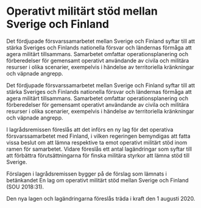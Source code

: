 # Operativt militärt stöd mellan Sverige och Finland

Det fördjupade försvarssamarbetet mellan Sverige och Finland syftar till att stärka Sveriges och Finlands nationella försvar och ländernas förmåga att agera militärt tillsammans. Samarbetet omfattar operationsplanering och förberedelser för gemensamt operativt användande av civila och militära resurser i olika scenarier, exempelvis i händelse av territoriella kränkningar och väpnade angrepp.

Det fördjupade försvarssamarbetet mellan Sverige och Finland syftar till att stärka Sveriges och Finlands nationella försvar och ländernas förmåga att agera militärt tillsammans. Samarbetet omfattar operationsplanering och förberedelser för gemensamt operativt användande av civila och militära resurser i olika scenarier, exempelvis i händelse av territoriella kränkningar och väpnade angrepp.

I lagrådsremissen föreslås att det införs en ny lag för det operativa försvarssamarbetet med Finland, i vilken regeringen bemyndigas att fatta vissa beslut om att lämna respektive ta emot operativt militärt stöd inom ramen för samarbetet. Vidare föreslås ett antal lagändringar som syftar till att förbättra förutsättningarna för finska militära styrkor att lämna stöd till Sverige.

Förslagen i lagrådsremissen bygger på de förslag som lämnats i betänkandet En lag om operativt militärt stöd mellan Sverige och Finland (SOU 2018:31).

Den nya lagen och lagändringarna föreslås träda i kraft den 1 augusti 2020.
